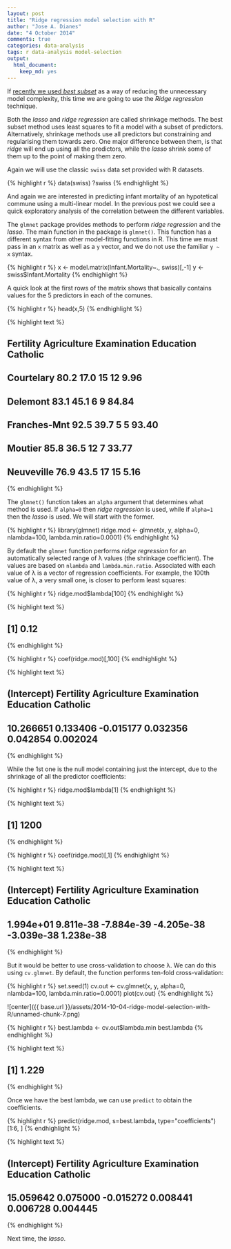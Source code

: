 ```yaml
---
layout: post
title: "Ridge regression model selection with R"
author: "Jose A. Dianes"
date: "4 October 2014"
comments: true
categories: data-analysis
tags: r data-analysis model-selection
output:
  html_document:
    keep_md: yes
---
```


If [recently we used *best subset*](/best-subset-model-selection-with-R/) 
as a way of reducing the unnecessary model  complexity, this time we are going 
to use the *Ridge regression* technique.  

Both the *lasso* and *ridge regression* are called shrinkage methods. The best 
subset method uses least squares to fit a model with a subset of predictors. 
Alternatively, shrinkage methods use all predictors but constraining and 
regularising them towards zero. One major difference between them, is that 
*ridge* will end up using all the predictors, while the *lasso* shrink some of 
them up to the point of making them zero.  

Again we will use the classic `swiss` data set provided with R datasets.  


{% highlight r %}
data(swiss)
?swiss
{% endhighlight %}

And again we are interested in predicting infant mortality of an hypotetical 
commune using a multi-linear model. In the previous post we could see a quick 
exploratory analysis of the correlation between the different variables.  

The `glmnet` package provides methods to perform *ridge regression* and the 
*lasso*. The main function in the package is `glmnet()`. This function has
a different syntax from other model-fitting functions in R. This time we must 
pass in an `x` matrix as well as a `y` vector, and we do not use the familiar 
`y ∼ x` syntax.  


{% highlight r %}
x <- model.matrix(Infant.Mortality~., swiss)[,-1]
y <- swiss$Infant.Mortality
{% endhighlight %}

A quick look at the first rows of the matrix shows that basically contains values 
for the 5 predictors in each of the comunes.  


{% highlight r %}
head(x,5)
{% endhighlight %}



{% highlight text %}
##              Fertility Agriculture Examination Education Catholic
## Courtelary        80.2        17.0          15        12     9.96
## Delemont          83.1        45.1           6         9    84.84
## Franches-Mnt      92.5        39.7           5         5    93.40
## Moutier           85.8        36.5          12         7    33.77
## Neuveville        76.9        43.5          17        15     5.16
{% endhighlight %}

The `glmnet()` function takes an `alpha` argument that determines what method is 
used. If `alpha=0` then *ridge regression* is used, while if `alpha=1` then the 
*lasso* is used. We will start with the former.  


{% highlight r %}
library(glmnet)
ridge.mod <- glmnet(x, y, alpha=0, nlambda=100, lambda.min.ratio=0.0001)
{% endhighlight %}

By default the `glmnet` function performs *ridge regression* for an automatically 
selected range of λ values (the shrinkage coefficient). The values are based on 
`nlambda` and `lambda.min.ratio`. Associated with each value of λ is a vector 
of regression coefficients. For example, the 100th value of λ, a very small 
one, is closer to perform least squares:


{% highlight r %}
ridge.mod$lambda[100]
{% endhighlight %}



{% highlight text %}
## [1] 0.12
{% endhighlight %}



{% highlight r %}
coef(ridge.mod)[,100]
{% endhighlight %}



{% highlight text %}
## (Intercept)   Fertility Agriculture Examination   Education    Catholic 
##   10.266651    0.133406   -0.015177    0.032356    0.042854    0.002024
{% endhighlight %}

While the 1st one is the null model containing just the intercept, due to the 
shrinkage of all the predictor coefficients:  


{% highlight r %}
ridge.mod$lambda[1]
{% endhighlight %}



{% highlight text %}
## [1] 1200
{% endhighlight %}



{% highlight r %}
coef(ridge.mod)[,1]
{% endhighlight %}



{% highlight text %}
## (Intercept)   Fertility Agriculture Examination   Education    Catholic 
##   1.994e+01   9.811e-38  -7.884e-39  -4.205e-38  -3.039e-38   1.238e-38
{% endhighlight %}

But it would be better to use cross-validation to choose λ. We can do this using
`cv.glmnet`. By default, the function performs ten-fold cross-validation:


{% highlight r %}
set.seed(1)
cv.out <- cv.glmnet(x, y, alpha=0, nlambda=100, lambda.min.ratio=0.0001)
plot(cv.out)
{% endhighlight %}

![center]({{ base.url }}/assets/2014-10-04-ridge-model-selection-with-R/unnamed-chunk-7.png) 

{% highlight r %}
best.lambda <- cv.out$lambda.min
best.lambda
{% endhighlight %}



{% highlight text %}
## [1] 1.229
{% endhighlight %}

Once we have the best lambda, we can use `predict` to obtain the coefficients.  


{% highlight r %}
predict(ridge.mod, s=best.lambda, type="coefficients")[1:6, ]
{% endhighlight %}



{% highlight text %}
## (Intercept)   Fertility Agriculture Examination   Education    Catholic 
##   15.059642    0.075000   -0.015272    0.008441    0.006728    0.004445
{% endhighlight %}

Next time, the *lasso*.  


